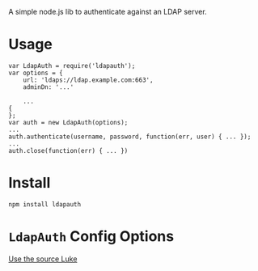 A simple node.js lib to authenticate against an LDAP server.

# Usage

    var LdapAuth = require('ldapauth');
    var options = {
        url: 'ldaps://ldap.example.com:663',
        adminDn: '...'
        
        ...
    {
    };
    var auth = new LdapAuth(options);
    ...
    auth.authenticate(username, password, function(err, user) { ... });
    ...
    auth.close(function(err) { ... })

# Install

    npm install ldapauth

# `LdapAuth` Config Options

[Use the source Luke](https://github.com/trentm/node-ldapauth/blob/master/lib/ldapauth.js#L25-45)

